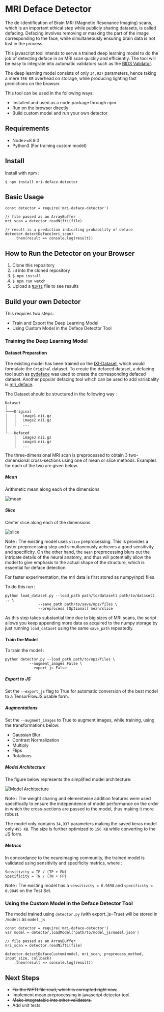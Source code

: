 # MRI Deface Detector

The de-identification of Brain MRI (Magnetic Resonance Imaging) scans, which is an important ethical step while publicly sharing datasets, is called defacing. Defacing involves removing or masking the part of the image corresponding to the face, while simultaneously ensuring brain data is not lost in the process.

This javascript tool intends to serve a trained deep learning model to do the job of detecting deface in an MRI scan quickly and efficiently. The tool will be easy to integrate into automatic validators such as the [BIDS Validator](https://github.com/INCF/bids-validator). 

The deep learning model consists of only `34,937` parameters, hence taking a mere `156 KB` overhead on storage, while producing lighting fast predictions on the browser.

This tool can be used in the following ways:

- Installed and used as a node package through npm
- Run on the browser directly
- Build custom model and run your own detector

## Requirements
- Node>=8.9.0
- Python3 (For training custom model)

## Install

Install with npm :
```
$ npm install mri-deface-detector
```

## Basic Usage

```
const detector = require('mri-deface-detector')

// file passed as an ArrayBuffer
mri_scan = detector.readNifti(file)

// result is a prediction indicating probability of deface
detector.detectDeface(mri_scan)
	.then(result => console.log(result))
```

## How to Run the Detector on your Browser

1. Clone this repository
2. `cd` into the cloned repository
3. `$ npm install`
4. `$ npm run watch`
5. Upload a [`NIFTI`](https://brainder.org/2012/09/23/the-nifti-file-format/) file to see results

## Build your own Detector

This requires two steps:

- Train and Export the Deep Learning Model 
- Using Custom Model in the Deface Detector Tool

### Training the Deep Learning Model 

#### Dataset Preparation

The existing model has been trained on the [IXI-Dataset](http://brain-development.org/ixi-dataset/), which would formulate the `Original` dataset. To create the defaced dataset, a defacing tool such as [pydeface](https://github.com/poldracklab/pydeface) was used to create the corresponding defaced dataset. Another popular defacing tool which can be used to add variabality is [mri_deface](https://surfer.nmr.mgh.harvard.edu/fswiki/mri_deface).

The Dataset should be structured in the following way : 

```
Dataset
│
└───Original
│   │	image1.nii.gz 
│   │	image2.nii.gz 
│   │	...
│
└───Defaced
    │	image3.nii.gz 
    │	image4.nii.gz
    │	...
```

The three-dimensional MRI scan is preprocessed to obtain 3 two-dimensional cross-sections using one of mean or slice methods. Examples for each of the two are given below.

##### Mean
Arithmetic mean along each of the dimensions

![mean](assets/undefaced_mean.jpg)

##### Slice
Center slice along each of the dimensions

![slice](assets/undefaced_slice.jpg)

Note : The existing model uses `slice` preprocessing. This is provides a faster preprocessing step and simultaneously achieves a good sensitivity and specificity.
On the other hand, the `mean` preprocessing blurs out the intricate details of the neural anatomy, and thus will potentially allow the model to give emphasis to the actual shape of the structure, which is essential for deface detection.

For faster experimentation, the mri data is first stored as numpy(npz) files.

To do this run :

```
python load_dataset.py --load_path path/to/dataset1 path/to/dataset2 .. \
		       --save_path path/to/save/npz/files \
		       --preprocess [Optional] mean/slice
```

As this step takes substantial time due to big sizes of MRI scans, the script allows you keep appending more data as acquired to the numpy storage by just running `load_dataset` using the same `save_path` repeatedly.

#### Train the Model

To train the model :

```
python detector.py --load_path path/to/npz/files \
		   --augment_images False \
		   --export_js False
```

##### Export to JS
Set the `--export_js` flag to True for automatic conversion of the best model to a TensorFlowJS usable form.

##### Augmentations
Set the `--augment_images` to True to augment images, while training, using the transformations below:
- Gaussian Blur
- Contrast Normalization
- Multiply
- Flips
- Rotations

##### Model Architecture
The figure below represents the simplified model architecture:

![Model Architecture](assets/model_architecture.png)

Note : The weight sharing and elementwise addition features were used specifically to ensure the independence of model performance on the order in which the cross-sections are passed to the model, thus making it more robust.

The model only contains `34,937` parameters making the saved keras model only `495 KB`. The size is further optimized to `156 KB` while converting to the JS form.

##### Metrics

In concordance to the neuroimaging community, the trained model is validated using sensitivity and specificity metrics, where :

`Sensitivity = TP / (TP + FN)`\
`Specificity = TN / (TN + FP)`

Note : The existing model has a `sensitivity = 0.9898` and `specificity = 0.9849` on the Test Set.

### Using the Custom Model in the Deface Detector Tool

The model trained using `detector.py` (with export_js=True) will be stored in `/models` as `model_js`

```
const detector = require('mri-deface-detector')
var model = detector.loadModel('path/to/model_js/model.json')

// file passed as an ArrayBuffer
mri_scan = detector.readNifti(file)

detector.detectDefaceCustom(model, mri_scan, preprocess_method, input_size, callback)
	.then(result => console.log(result))
```

## Next Steps

- ~~Fix the NIFTI file read, which is corrupted right now.~~
- ~~Implement mean preprocessing in javascript detector tool.~~
- ~~Make integratable into other validators.~~
- Add unit tests
